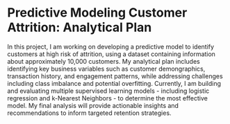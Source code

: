 # Predictive Modeling Customer Attrition: Analytical Plan <br>
In this project, I am working on developing a predictive model to identify customers at high risk of attrition, using a dataset containing information about approximately 10,000 customers. My analytical plan includes identifying key business variables such as customer demongraphics, transaction history, and engagement patterns, while addressing challenges including class imbalance and potential overfitting. Currently, I am building and evaluating multiple supervised learning models - including logistic regression and k-Nearest Neighbors - to determine the most effective model. My final analysis will provide actionable insights and recommendations to inform targeted retention strategies.
